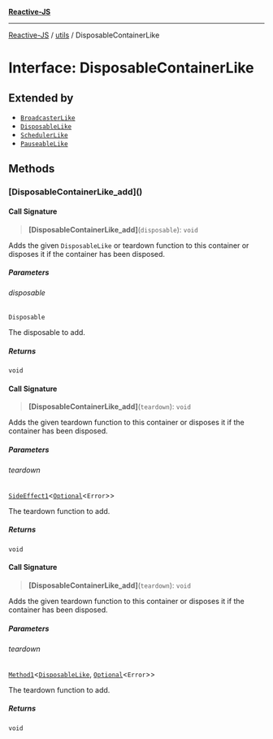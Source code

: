 [**Reactive-JS**](../../README.md)

***

[Reactive-JS](../../README.md) / [utils](../README.md) / DisposableContainerLike

# Interface: DisposableContainerLike

## Extended by

- [`BroadcasterLike`](../../computations/interfaces/BroadcasterLike.md)
- [`DisposableLike`](DisposableLike.md)
- [`SchedulerLike`](SchedulerLike.md)
- [`PauseableLike`](PauseableLike.md)

## Methods

### \[DisposableContainerLike\_add\]()

#### Call Signature

> **\[DisposableContainerLike\_add\]**(`disposable`): `void`

Adds the given `DisposableLike` or teardown function to this container or disposes it if the container has been disposed.

##### Parameters

###### disposable

`Disposable`

The disposable to add.

##### Returns

`void`

#### Call Signature

> **\[DisposableContainerLike\_add\]**(`teardown`): `void`

Adds the given teardown function to this container or disposes it if the container has been disposed.

##### Parameters

###### teardown

[`SideEffect1`](../../functions/type-aliases/SideEffect1.md)\<[`Optional`](../../functions/type-aliases/Optional.md)\<`Error`\>\>

The teardown function to add.

##### Returns

`void`

#### Call Signature

> **\[DisposableContainerLike\_add\]**(`teardown`): `void`

Adds the given teardown function to this container or disposes it if the container has been disposed.

##### Parameters

###### teardown

[`Method1`](../../functions/type-aliases/Method1.md)\<[`DisposableLike`](DisposableLike.md), [`Optional`](../../functions/type-aliases/Optional.md)\<`Error`\>\>

The teardown function to add.

##### Returns

`void`
